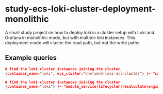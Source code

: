 # study-ecs-loki-cluster-deployment-monolithic 
A small study project on how to deploy loki in a cluster setup with Loki and Grafana in monolithic mode, but with multiple loki instances.
This deployment mode will cluster the read path, but not the write paths. 

## Example queries

```json
# find the loki cluster instances joining the cluster
{container_name="loki", ecs_cluster="dnvriend-loki-all-cluster"} |~ "caller=(ringmanager.go|basic_lifecycler.go)" |= "instance"

# find the loki cluster instances joining the cluster
{container_name="loki"} |~ "module_service|lifecycler|recalculate|engine|roundtrip|trip|compactor"
```
